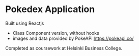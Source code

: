# Pokedex Application

Built using Reactjs

- Class Component version, without hooks
- images and data provided by PokeAPi https://pokeapi.co/

Completed as coursework at Helsinki Business College.

